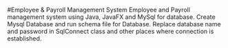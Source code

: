 #Employee & Payroll Management System
Employee and Payroll management system using Java, JavaFX and MySql for database.
Create Mysql Database and run schema file for Database.
Replace database name and password in SqlConnect class and other places where connection is established.
